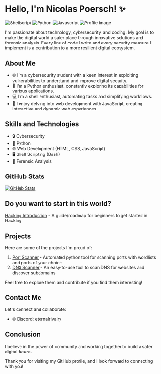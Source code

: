 # Hello, I'm Nicolas Poersch! ✨
![Shellscript](https://img.shields.io/badge/Shell_Script-121011?style=for-the-badge&logo=gnu-bash&logoColor=white)
![Python](https://img.shields.io/badge/Python-3776AB?style=for-the-badge&logo=python&logoColor=white)
![Javascript](https://img.shields.io/badge/JavaScript-F7DF1E?style=for-the-badge&logo=javascript&logoColor=black)
![Profile Image](https://i.pinimg.com/564x/ec/d0/19/ecd019cb60258acf2728fd0739bd803f.jpg)

I'm passionate about technology, cybersecurity, and coding. My goal is to make the digital world a safer place through innovative solutions and forensic analysis. Every line of code I write and every security measure I implement is a contribution to a more resilient digital ecosystem.

## About Me

- 🌐 I'm a cybersecurity student with a keen interest in exploiting vulnerabilities to understand and improve digital security.
- 🐍 I'm a Python enthusiast, constantly exploring its capabilities for various applications.
- 💻 I'm a shell enthusiast, automating tasks and simplifying workflows.
- 🌟 I enjoy delving into web development with JavaScript, creating interactive and dynamic web experiences.

## Skills and Technologies

- 🔒 Cybersecurity
- 🐍 Python
- 🌐 Web Development (HTML, CSS, JavaScript)
- 🖥️ Shell Scripting (Bash)
- 💼 Forensic Analysis

## GitHub Stats

[![GitHub Stats](https://github-readme-stats.vercel.app/api?username=nicolaspoersch&show_icons=true&theme=dark)](https://github.com/anuraghazra/github-readme-stats)

## Do you want to start in this world?

[Hacking Introduction](https://github.com/nicolaspoersch/hacking-introduction) - A guide/roadmap for beginners to get started in Hacking

## Projects

Here are some of the projects I'm proud of:

1. [Port Scanner](https://github.com/nicolaspoersch/port-scanner) - Automated python tool for scanning ports with wordlists and ports of your choice
2. [DNS Scanner](https://github.com/nicolaspoersch/dns_scanner) - An easy-to-use tool to scan DNS for websites and discover subdomains

Feel free to explore them and contribute if you find them interesting!

## Contact Me

Let's connect and collaborate:

- 🌐 Discord: eternalrivalry
  
## Conclusion
I believe in the power of community and working together to build a safer digital future.

Thank you for visiting my GitHub profile, and I look forward to connecting with you!

